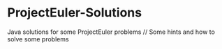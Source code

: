 # ProjectEuler-Solutions
Java solutions for some ProjectEuler problems // Some hints and how to solve some problems
